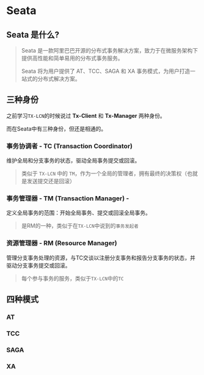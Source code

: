 # Seata 

## Seata 是什么?

> Seata 是一款阿里巴巴开源的分布式事务解决方案，致力于在微服务架构下提供高性能和简单易用的分布式事务服务。
>
> Seata 将为用户提供了 AT、TCC、SAGA 和 XA 事务模式，为用户打造一站式的分布式解决方案。

## 三种身份

之前学习`TX-LCN`的时候说过 **Tx-Client** 和 **Tx-Manager** 两种身份。

而在Seata中有三种身份，但还是相通的。

###  事务协调者 - TC (Transaction Coordinator)

维护全局和分支事务的状态，驱动全局事务提交或回滚。

> 类似于 `TX-LCN` 中的 `TM`，作为一个全局的管理者，拥有最终的决策权（也就是发送提交还是回滚）

### 事务管理器  - TM (Transaction Manager) - 

定义全局事务的范围：开始全局事务、提交或回滚全局事务。

> 是RM的一种，类似于在`TX-LCN`中说到的`事务发起者`

### 资源管理器  -    RM (Resource Manager) 

管理分支事务处理的资源，与TC交谈以注册分支事务和报告分支事务的状态，并驱动分支事务提交或回滚。

> 每个参与事务的服务，类似于`TX-LCN`中的`TC`

## 四种模式

### AT

### TCC

### SAGA

### XA 

